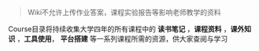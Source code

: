 
> Wiki不允许上传作业答案，课程实验报告等影响老师教学的资料

Course目录将持续收集大学四年的所有课程中的 **读书笔记** ，**课程资料** ，**课外知识** ，**工具使用**， **平台搭建** 等一系列课程所需的资源，供大家查阅与学习

